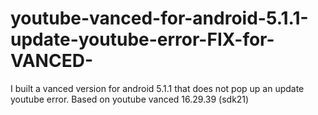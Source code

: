 # youtube-vanced-for-android-5.1.1-update-youtube-error-FIX-for-VANCED-
I built a vanced version for android 5.1.1 that does not pop up an update youtube error. Based on youtube vanced 16.29.39 (sdk21)
